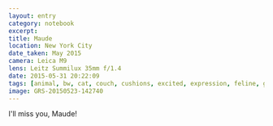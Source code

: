 ```yaml
--- 
layout: entry
category: notebook
excerpt:
title: Maude
location: New York City
date_taken: May 2015
camera: Leica M9
lens: Leitz Summilux 35mm f/1.4
date: 2015-05-31 20:22:09
tags: [animal, bw, cat, couch, cushions, excited, expression, feline, gianni, love, maude, paw, pet, scratch, sofa, tail]
image: GRS-20150523-142740
---
```

I'll miss you, Maude!